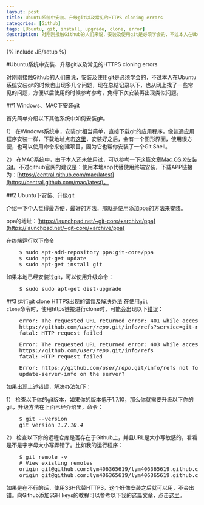```yaml
---
layout: post
title: Ubuntu系统中安装、升级git以及常见的HTTPS cloning errors
categories: [Github]
tags: [Ubuntu, git, install, upgrade, clone, error]
description: 对刚刚接触Github的人们来说，安装及使用git是必须学会的，不过本人在Ubuntu系统安装git的时候也出现多几个问题，现在总结记录以下，也从网上找了一些常见的问题，方便以后使用的时候参考参考，免得下次安装再出现类似问题
---
```

{% include JB/setup %}

#Ubuntu系统中安装、升级git以及常见的HTTPS cloning errors

对刚刚接触Github的人们来说，安装及使用git是必须学会的，不过本人在Ubuntu系统安装git的时候也出现多几个问题，现在总结记录以下，也从网上找了一些常见的问题，方便以后使用的时候参考参考，免得下次安装再出现类似问题。

##1 Windows、MAC下安装git

首先简单介绍以下其他系统中如何安装git。

1） 在Windows系统中，安装git相当简单，直接下载git的应用程序，像普通应用程序安装一样，下载地址点击[这里](http://github-windows.s3.amazonaws.com/GitHubSetup.exe)，安装好之后，会有一个图形界面，使用很方便，也可以使用命令来创建项目，因为它也帮你安装了一个Git Shell。

2） 在MAC系统中，由于本人还未使用过，可以参考一下这篇文章[Mac OS X安装Git](http://blog.csdn.net/yhawaii/article/details/7519440)。不过github官网的建议是：使用本地app代替使用终端安装，下载APP链接为：[https://central.github.com/mac/latest](https://central.github.com/mac/latest)。

##2 Ubuntu下安装、升级git

介绍一下个人觉得最方便，最好的方法，那就是使用添加ppa的方法来安装。

ppa的地址：[https://launchpad.net/~git-core/+archive/ppa](https://launchpad.net/~git-core/+archive/ppa)

在终端运行以下命令
<pre class="command-line">
    <span class="command">$ sudo apt-add-repository ppa:git-core/ppa</span>
    <span class="command">$ sudo apt-get update</span>
    <span class="command">$ sudo apt-get install git</span>
</pre>

如果本地已经安装过git，可以使用升级命令：
<pre class="command-line">
    <span class="command">$ sudo sudo apt-get dist-upgrade</span>
</pre>

##3 运行git clone HTTPS出现的错误及解决办法
在使用<code class="cd">git clone</code>命令时，使用https链接进行clone时，可能会出现以下[错误](https://help.github.com/articles/https-cloning-errors)：
<pre class="command-line">
    <span class="output">error: The requested URL returned error: 401 while accessing</span>
    <span class="output">https://github.com/<em>user</em>/<em>repo</em>.git/info/refs?service=git-receive-pack</span>
    <span class="output">fatal: HTTP request failed</span>
</pre> 

<pre class="command-line">
    <span class="output">Error: The requested URL returned error: 403 while accessing</span>
    <span class="output">https://github.com/<em>user</em>/<em>repo</em>.git/info/refs</span>
    <span class="output">fatal: HTTP request failed</span>
</pre> 

<pre class="command-line">
    <span class="output">Error: https://github.com/<em>user</em>/<em>repo</em>.git/info/refs not found: did you run git</span>
    <span class="output">update-server-info on the server?</span>
</pre> 

如果出现上述错误，解决办法如下：

1） 检查以下你的git版本，如果你的版本低于1.7.10，那么你就需要升级以下你的git，升级方法在上面已经介绍里，命令：
<pre class="command-line">
    <span class="command">$ git --version</span>
    <span class="output">git version <em>1.7.10.4</em></span>
</pre> 


2） 检查以下你的远程仓库是否存在于Github上，并且URL是大小写敏感的，看看是不是字字母大小写弄错了。比如我的运行程序：
<pre class="command-line">
    <span class="command">$ git remote -v</span>
    <span class="comment"># View existing remotes</span>
    <span class="output">origin git@github.com:lym406365619/lym406365619.github.com.git (fetch)</span>
    <span class="output">origin git@github.com:lym406365619/lym406365619.github.com.git (push)</span>
</pre>

如果是在不行的话，使用SSH代替HTTPS，这个好像安装之后就可以用，不会出错。向Github添加SSH keys的教程可以参考以下我的这篇文章，点击[这里](http://lym406365619.github.io/blog/2013/05/16/add-ssh-keys-into-your-github)。
